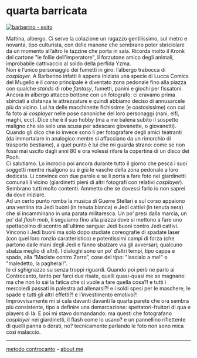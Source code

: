 # quarta barricata  

[![](https://live.staticflickr.com/65535/51793594995_ab9a4e8673_c.jpg "barberino - esito")](https://flic.kr/s/aHBqjzwAJ2)   

Mattina, albergo. Ci serve la colazione un ragazzo gentilissimo, sul metro e novanta, tipo culturista, con delle manone che sembrano poter sbriciolare da un momento all’altro le tazzine che porta in sala. Ricorda molto il Kronk del cartone "le follie dell'imperatore", il forzutone amico degli animali, improbabile cattivaccio al soldo della perfida Yzma.  
Non è l’unico personaggio dei fumetti in giro: l’albergo trabocca di *cosplayer*. A Barberino infatti è appena iniziata una specie di Lucca Comics del Mugello e il corso principale è diventato zona pedonale fino alla piazza con qualche *stands* di robe *fantasy*, fumetti, panini e giochi per fissatoni.   
Ancora in albergo attacco bottone con un fotografo: ci eravamo prima sbirciati a distanza le attrezzature e quindi abbiamo deciso di annusarcele più da vicino. Lui ha delle macchinette fichissime (e costosissime) con cui fa foto ai *cosplayer* nelle pose canoniche del loro personaggi (nani, elfi, maghi, ecc). Dice che è il suo hobby (ma a me balena subito il sospetto maligno che sia solo una scusa per adescare giovanette, o giovanetti). Quando gli dico che io invece sono lì per fotografare degli amici teatranti (da immortalare in analogico mentre si affacciano da un rimorchio di trasporto bestiame), a quel punto è lui che mi guarda strano: come se non fossi mai uscito dagli anni 80 e ora volessi rifare la copertina di un disco dei Pooh.  
Ci salutiamo. Lo incrocio poi ancora durante tutto il giorno che pesca i suoi soggetti mentre risalgono su è giù le vasche della zona pedonale a loro dedicata. Li convince con due parole e se li porta a fare foto nei giardinetti comunali lì vicino (giardinetti pieni di altri fotografi con relativi *cosplayer*). Sembrano tutti molto contenti. Ammetto che se dovessi farlo io non saprei da dove iniziare.   
Ad un certo punto romba la musica di Guerre Stellari e sul corso appaiono una ventina tra Jedi buoni (in tenuta bianca) e Jedi cattivi (in tenuta nera) che si incamminano in una parata militaresca. Un po' presi dalla marcia, un po’ dal *flash mob*, li seguiamo fino alla piazza dove si mettono a fare uno spettacolino di scontro all'ultimo sangue: Jedi buoni contro Jedi cattivi. Vincono i Jedi buoni ma solo dopo studiate coreografie di spadate laser (con quel loro ronzio caratteristico) e potentissimi campi di forza (che partono dalle mani degli Jedi e fanno sbalzare via gli avversari; qualcuno sbalza meglio di altri). I dialoghi sono un po’ d’altri tempi, tipo cappa e spada, alla “Maciste contro Zorro”, cose del tipo: "lascialo a me!" o "maledetto, la pagherai!".  
Io ci sghignazzo su senza troppi riguardi. Quando poi però ne parlo ai Controcanto, tanto per farci due risate, quelli quasi-quasi me se magnano: ma che non lo sai la fatica che ci vuole a fare quella cosa?! e tutti i mercoledì passati in palestra ad allenarsi?! e i soldi spesi per le maschere, le spade e tutti gli altri effetti?!  e l’investimento emotivo?!    
Improvvisamente mi si cala davanti davanti la quarta parete che ora sembra più consistente, tipo a definire una demarcazione: spettatori-fruitori di qua e players di là. E poi mi stavo domandando: ma questi che fotografano *cosplayer* nei giardinetti, il flash come lo usano? e un pannellino riflettente di quelli panna o dorati, no? tecnicamente parlando le foto non sono mica così malaccio.  

---   
[metodo controcanto](https://cacioman.github.io/controcanto000.html) - [about me](https://about.me/cacioman) 
